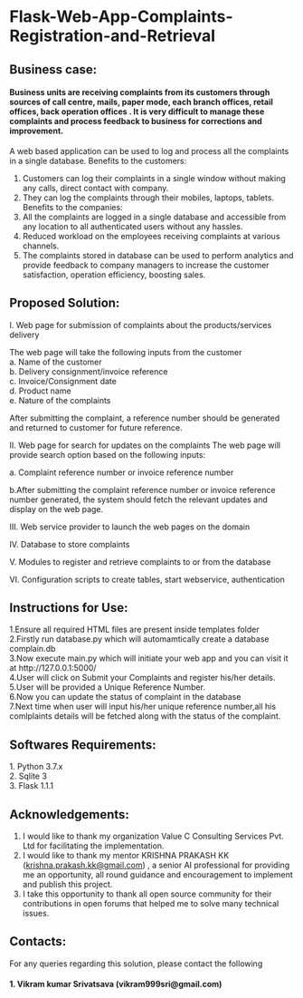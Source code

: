 # Flask-Web-App-Complaints-Registration-and-Retrieval

<h2>Business case:</h2>

<h4>Business units are receiving complaints from its customers through sources of call centre, mails, paper mode, each branch offices, retail offices, back operation offices . It is very difficult to manage these complaints and process feedback to business for corrections and improvement.</h4>

A web based application can be used to log and process all the complaints in a single database. 
Benefits to the customers:
1.	Customers can log their complaints in a single window without making any calls, direct contact with company.
2.	They can log the complaints through their mobiles, laptops, tablets.
Benefits to the companies:
1.	All the complaints are logged in a single database and accessible from any location to all authenticated users without any hassles.
2.	Reduced workload on the employees receiving complaints at various channels.
3.	The complaints stored in database can be used to perform analytics and provide feedback to company managers to increase the customer satisfaction, operation efficiency, boosting sales.

<h2>Proposed Solution:</h2>

I.	Web page for submission of complaints about the products/services delivery
        
The web page will take the following inputs from the customer<br>
a.  Name of the customer <br>
b. Delivery consignment/invoice reference<br>
c. Invoice/Consignment date<br>
d. Product name<br>
e. Nature of the complaints<br>

After submitting the complaint, a reference number should be generated and returned to customer for future reference.

II.	Web page for search for updates on the complaints
  The web page will provide search option based on the following inputs:<br>

a. Complaint reference number or invoice reference number
  
b.After submitting the complaint reference number or invoice reference number generated, the system should fetch the relevant updates     and display on the web page.

III.	Web service provider to launch the web pages on the domain

IV.	Database to store complaints

V.	Modules to register and retrieve complaints to or from the database

VI.	Configuration scripts to create tables, start webservice, authentication

<h2>Instructions for Use:</h2>
1.Ensure all required HTML files are present inside templates folder<br>2.Firstly run database.py which will automamtically create a database complain.db<br>3.Now execute main.py which will initiate your web app and you can visit it at http://127.0.0.1:5000/ <br>4.User will click on Submit your Complaints and register his/her details.<br>5.User will be provided a Unique Reference Number.<br>6.Now you can update the status of complaint in the database<br>7.Next time when user will input his/her unique reference number,all his comlplaints details will be fetched
along with the status of the complaint.

<h2>Softwares Requirements:</h2>
1.	Python 3.7.x<br>2.	Sqlite 3<br>3.	Flask 1.1.1<br>

<h2>Acknowledgements:</h2>

1.	I would like to thank my organization Value C Consulting Services Pvt. Ltd for facilitating the implementation.
2.	I would like to thank my mentor KRISHNA PRAKASH KK (krishna.prakash.kk@gmail.com) , a senior AI professional for providing me an opportunity, all round guidance and encouragement to implement and publish this project.
3.	I take this opportunity to thank all open source community for their contributions in open forums that helped me to solve many technical issues.

<h2>Contacts:</h2>
For any queries regarding this solution, please contact the following
<h4>1.	Vikram kumar Srivatsava (vikram999sri@gmail.com)<h4>



